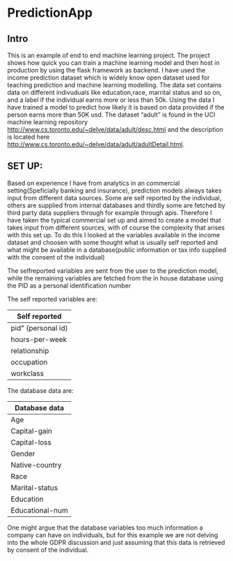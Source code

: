 # PredictionApp

## Intro

This is an example of end to end machine learning project. The project shows how quick you can train a machine learning model and then host 
in production by using the flask framework as backend. I have used the income prediction dataset which is widely know open dataset used for 
teaching prediction and machine learning modelling. The data set contains data on different indivuduals like education,race, marrital status
and so on, and a label if the individual earns more or less than 50k. Using the data I have trained a model to predict how likely it is 
based on data provided if the person earns more than 50K usd.
The  dataset “adult” is found in the UCI machine learning repository http://www.cs.toronto.edu/~delve/data/adult/desc.html
and the description is located here http://www.cs.toronto.edu/~delve/data/adult/adultDetail.html. 

## SET UP:

Based on experience I have from analytics in an commercial setting(Speficially banking and insurance),
prediction models always takes input from different data sources. Some are self reported by the individual, others are supplied from internal databases and
thirdly some are fetched by third party data suppliers through for example through apis.
Therefore I have taken the typical commercial set up and aimed to create a model that takes input from different sources, with of course
the complexity that arises with this set up. To do this I looked at the variables available in the income dataset and choosen with some
thought what is usually self reported and what might be available in a database(public information or tax info supplied with the
consent of the individual) 

The selfreported variables are sent from the user to the prediction model, while the remaining variables are fetched from
the in house database using the PID as a personal identification number

The self reported variables are:

| Self reported|
|--------------|
|pid" (personal id)|
|hours-per-week|
|relationship|
|occupation|
|workclass| 

The database data are:

|Database data|
|----|
|Age|
|Capital-gain|
|Capital-loss|
|Gender|
|Native-country|
|Race|
|Marital-status|
|Education|
|Educational-num|

One might argue that the database variables too much information a company can have on individuals, but for this example we are not delving into the whole GDPR discussion and just assuming that this data is retrieved by consent of the individual.







